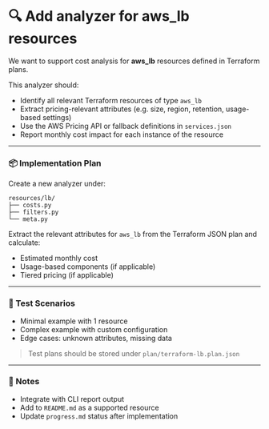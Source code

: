 # 🔍 Add analyzer for aws_lb resources

We want to support cost analysis for **aws_lb** resources defined in Terraform plans.

This analyzer should:
- Identify all relevant Terraform resources of type `aws_lb`
- Extract pricing-relevant attributes (e.g. size, region, retention, usage-based settings)
- Use the AWS Pricing API or fallback definitions in `services.json`
- Report monthly cost impact for each instance of the resource

---

### 📦 Implementation Plan

Create a new analyzer under:

```
resources/lb/
├── costs.py
├── filters.py
└── meta.py
```

Extract the relevant attributes for `aws_lb` from the Terraform JSON plan and calculate:
- Estimated monthly cost
- Usage-based components (if applicable)
- Tiered pricing (if applicable)

---

### 🧪 Test Scenarios

- Minimal example with 1 resource
- Complex example with custom configuration
- Edge cases: unknown attributes, missing data

> Test plans should be stored under `plan/terraform-lb.plan.json`

---

### 🧱 Notes

- Integrate with CLI report output
- Add to `README.md` as a supported resource
- Update `progress.md` status after implementation